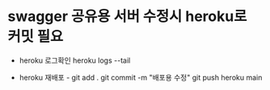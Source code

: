 # swagger 공유용 서버 수정시 heroku로 커밋 필요
- heroku 로그확인
heroku logs --tail

- heroku 재배포 -
git add .
git commit -m "배포용 수정"
git push heroku main
